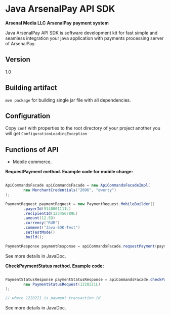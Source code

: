 Java ArsenalPay API SDK
=========

<b>Arsenal Media LLC</b>
<b>ArsenalPay payment system</b>

<p>Java ArsenalPay API SDK is software development kit for 
fast simple and seamless integration your java application with payments processing server of ArsenalPay.</p>

Version
----

1.0

Building artifact
----

``mvn package`` for building single jar file with all dependencies.

Configuration
----

Copy ``conf`` with properties to the root directory of your project 
another you will get ``ConfigurationLoadingException`` 


Functions of API
----

- Mobile commerce.

<b>RequestPayment method. Example code for mobile charge:</b>

```java 

ApiCommandsFacade apiCommandsFacade = new ApiCommandsFacadeImpl(
        new MerchantCredentials("2096", "qwerty")
);

PaymentRequest paymentRequest = new PaymentRequest.MobileBuilder()
        .payerId(9140001111L)
        .recipientId(123456789L)
        .amount(12.5D)
        .currency("RUR")
        .comment("Java-SDK-Test")
        .setTestMode()
        .build();

PaymentResponse paymentResponse = apiCommandsFacade.requestPayment(paymentRequest);

```        

<p>See more details in JavaDoc.</p>

<b>CheckPaymentStatus method. Example code:</b>

```java  

PaymentStatusResponse paymentStatusResponse = apiCommandsFacade.checkPaymentStatus(
        new PaymentStatusRequest(1228221L)
);

// where 1228221 is payment transaction id

``` 
<p>See more details in JavaDoc.</p>

